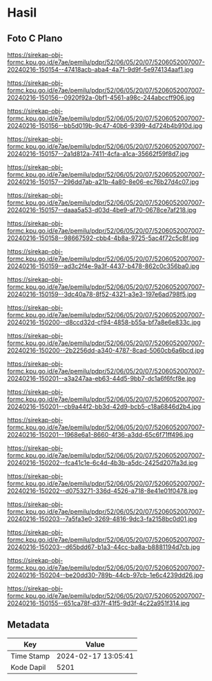 # Hasil

## Foto C Plano

https://sirekap-obj-formc.kpu.go.id/e7ae/pemilu/pdpr/52/06/05/20/07/5206052007007-20240216-150154--47418acb-aba4-4a71-9d9f-5e974134aaf1.jpg

https://sirekap-obj-formc.kpu.go.id/e7ae/pemilu/pdpr/52/06/05/20/07/5206052007007-20240216-150156--0920f92a-0bf1-4561-a98c-244abccff906.jpg

https://sirekap-obj-formc.kpu.go.id/e7ae/pemilu/pdpr/52/06/05/20/07/5206052007007-20240216-150156--bb5d019b-9c47-40b6-9399-4d724b4b910d.jpg

https://sirekap-obj-formc.kpu.go.id/e7ae/pemilu/pdpr/52/06/05/20/07/5206052007007-20240216-150157--2a1d812a-7411-4cfa-a1ca-35662f59f8d7.jpg

https://sirekap-obj-formc.kpu.go.id/e7ae/pemilu/pdpr/52/06/05/20/07/5206052007007-20240216-150157--296dd7ab-a21b-4a80-8e06-ec76b27d4c07.jpg

https://sirekap-obj-formc.kpu.go.id/e7ae/pemilu/pdpr/52/06/05/20/07/5206052007007-20240216-150157--daaa5a53-d03d-4be9-af70-0678ce7af218.jpg

https://sirekap-obj-formc.kpu.go.id/e7ae/pemilu/pdpr/52/06/05/20/07/5206052007007-20240216-150158--98667592-cbb4-4b8a-9725-5ac4f72c5c8f.jpg

https://sirekap-obj-formc.kpu.go.id/e7ae/pemilu/pdpr/52/06/05/20/07/5206052007007-20240216-150159--ad3c2f4e-9a3f-4437-b478-862c0c356ba0.jpg

https://sirekap-obj-formc.kpu.go.id/e7ae/pemilu/pdpr/52/06/05/20/07/5206052007007-20240216-150159--3dc40a78-8f52-4321-a3e3-197e6ad798f5.jpg

https://sirekap-obj-formc.kpu.go.id/e7ae/pemilu/pdpr/52/06/05/20/07/5206052007007-20240216-150200--d8ccd32d-cf94-4858-b55a-bf7a8e6e833c.jpg

https://sirekap-obj-formc.kpu.go.id/e7ae/pemilu/pdpr/52/06/05/20/07/5206052007007-20240216-150200--2b2256dd-a340-4787-8cad-5060cb6a6bcd.jpg

https://sirekap-obj-formc.kpu.go.id/e7ae/pemilu/pdpr/52/06/05/20/07/5206052007007-20240216-150201--a3a247aa-eb63-44d5-9bb7-dc1a6f6fcf8e.jpg

https://sirekap-obj-formc.kpu.go.id/e7ae/pemilu/pdpr/52/06/05/20/07/5206052007007-20240216-150201--cb9a44f2-bb3d-42d9-bcb5-c18a6846d2b4.jpg

https://sirekap-obj-formc.kpu.go.id/e7ae/pemilu/pdpr/52/06/05/20/07/5206052007007-20240216-150201--1968e6a1-8660-4f36-a3dd-65c6f71ff496.jpg

https://sirekap-obj-formc.kpu.go.id/e7ae/pemilu/pdpr/52/06/05/20/07/5206052007007-20240216-150202--fca41c1e-6c4d-4b3b-a5dc-2425d207fa3d.jpg

https://sirekap-obj-formc.kpu.go.id/e7ae/pemilu/pdpr/52/06/05/20/07/5206052007007-20240216-150202--d0753271-336d-4526-a718-8e41e01f0478.jpg

https://sirekap-obj-formc.kpu.go.id/e7ae/pemilu/pdpr/52/06/05/20/07/5206052007007-20240216-150203--7a5fa3e0-3269-4816-9dc3-fa2158bc0d01.jpg

https://sirekap-obj-formc.kpu.go.id/e7ae/pemilu/pdpr/52/06/05/20/07/5206052007007-20240216-150203--d65bdd67-b1a3-44cc-ba8a-b8881194d7cb.jpg

https://sirekap-obj-formc.kpu.go.id/e7ae/pemilu/pdpr/52/06/05/20/07/5206052007007-20240216-150204--be20dd30-789b-44cb-97cb-1e6c4239dd26.jpg

https://sirekap-obj-formc.kpu.go.id/e7ae/pemilu/pdpr/52/06/05/20/07/5206052007007-20240216-150155--651ca78f-d37f-41f5-9d3f-4c22a951f314.jpg


## Metadata

| Key        | Value               |
| ---------- | ------------------- |
| Time Stamp | 2024-02-17 13:05:41 |
| Kode Dapil | 5201                |



